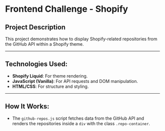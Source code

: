 # **Frontend Challenge - Shopify**

## **Project Description**

This project demonstrates how to display Shopify-related repositories from the GitHub API within a Shopify theme.

---

## **Technologies Used:**
- **Shopify Liquid**: For theme rendering.
- **JavaScript (Vanilla)**: For API requests and DOM manipulation.
- **HTML/CSS**: For structure and styling.

---

## **How It Works:**
- The `github-repos.js` script fetches data from the GitHub API and renders the repositories inside a `div` with the class `.repo-container`.
